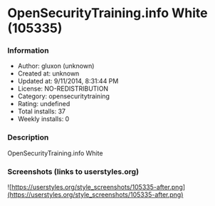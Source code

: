 # OpenSecurityTraining.info White (105335)

### Information
- Author: gluxon (unknown)
- Created at: unknown
- Updated at: 9/11/2014, 8:31:44 PM
- License: NO-REDISTRIBUTION
- Category: opensecuritytraining
- Rating: undefined
- Total installs: 37
- Weekly installs: 0


### Description
OpenSecurityTraining.info White


### Screenshots (links to userstyles.org)
![https://userstyles.org/style_screenshots/105335-after.png](https://userstyles.org/style_screenshots/105335-after.png)


